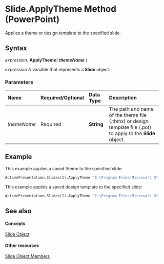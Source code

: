 
# Slide.ApplyTheme Method (PowerPoint)

Applies a theme or design template to the specified slide.


## Syntax

 _expression_. **ApplyTheme**( **_themeName_** )

 _expression_ A variable that represents a **Slide** object.


### Parameters



|**Name**|**Required/Optional**|**Data Type**|**Description**|
|:-----|:-----|:-----|:-----|
| _themeName_|Required|**String**|The path and name of the theme file (.thmx) or design template file (.pot) to apply to the  **Slide** object.|

## Example

This example applies a saved theme to the specified slide:


```vb
ActivePresentation.Slides(1).ApplyTheme "C:\Program Files\Microsoft Office\Templates\MyTheme.thmx"
```

This example applies a saved design template to the specified slide:




```vb
ActivePresentation.Slides(1).ApplyTheme "C:\Program Files\Microsoft Office\Templates\MyTheme.pot"
```


## See also


#### Concepts


[Slide Object](afe42344-6898-00d2-ecc1-b0ed23a71fe8.md)
#### Other resources


[Slide Object Members](3e34272b-615c-fa3f-4f0c-ceeba3c8f130.md)
